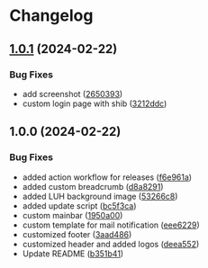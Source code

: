 # Changelog

## [1.0.1](https://github.com/iFadi/LUH-Skin/compare/v1.0.0...v1.0.1) (2024-02-22)


### Bug Fixes

* add screenshot ([2650393](https://github.com/iFadi/LUH-Skin/commit/2650393e951fbf3f5714ba68d7e284602df0ac51))
* custom login page with shib ([3212ddc](https://github.com/iFadi/LUH-Skin/commit/3212ddcf2013cebcb50972df7112da8360e1d233))

## 1.0.0 (2024-02-22)


### Bug Fixes

* added action workflow for releases ([f6e961a](https://github.com/iFadi/LUH-Skin/commit/f6e961a4f4e1b914d410876b804247ca2fd1b8cd))
* added custom breadcrumb ([d8a8291](https://github.com/iFadi/LUH-Skin/commit/d8a82913b15f93972b76f6657e1b394b9c322915))
* added LUH background image ([53266c8](https://github.com/iFadi/LUH-Skin/commit/53266c8cb54582efa81cefad06740ceab2841126))
* added update script ([bc5f3ca](https://github.com/iFadi/LUH-Skin/commit/bc5f3ca41e7e17e285da21034ccabf4a974b2812))
* custom mainbar ([1950a00](https://github.com/iFadi/LUH-Skin/commit/1950a0008cd361754642d7fb802475ca5be9bdf2))
* custom template for mail notification ([eee6229](https://github.com/iFadi/LUH-Skin/commit/eee62290b13221ca4e2b2580738036c727bef322))
* customized footer ([3aad486](https://github.com/iFadi/LUH-Skin/commit/3aad4868f0549a1047053fad2660093515d1b2e3))
* customized header and added logos ([deea552](https://github.com/iFadi/LUH-Skin/commit/deea5526890890a27e23bfa1fd46375189556858))
* Update README ([b351b41](https://github.com/iFadi/LUH-Skin/commit/b351b41ad68302a5bf7f5e634fbf4beb31ccde9e))
